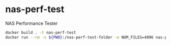 # nas-perf-test

NAS Performance Tester

```bash
docker build . -t nas-perf-test
docker run --rm -v ${PWD}:/nas-perf-test-folder -e NUM_FILES=4096 nas-perf-test
```
